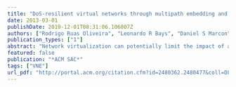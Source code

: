 ```yaml
---
title: "DoS-resilient virtual networks through multipath embedding and opportunistic recovery"
date: 2013-03-01
publishDate: 2019-12-01T08:31:06.106007Z
authors: ["Rodrigo Ruas Oliveira", "Leonardo R Bays", "Daniel S Marcon", "Miguel C Neves", "Luciana S Buriol", "Luciano Paschoal Gaspary", "Marinho Pilla Barcellos"]
publication_types: ["1"]
abstract: "Network virtualization can potentially limit the impact of attacks by isolating traffic from different networks. However, routers and links are still vulnerable to attacks on the underlying network. Specifically, should a physical link be compromised"
featured: false
publication: "*ACM SAC*"
tags: ["VNE"]
url_pdf: "http://portal.acm.org/citation.cfm?id=2480362.2480477&coll=DL&dl=GUIDE&CFID=519941182&CFTOKEN=17839914 papers3://publication/doi/10.1145/2480362.2480477"
---
```



